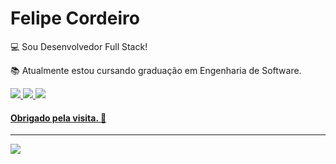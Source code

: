 # Felipe Cordeiro

:computer: Sou Desenvolvedor Full Stack!

:books: Atualmente estou cursando graduação em Engenharia de Software.


 <a href="https://www.linkedin.com/in/felipe-cordeiro-2a3285286/" target="_blank">
    <img src="https://img.shields.io/badge/linkedin-%230077B5.svg?&style=for-the-badge&logo=linkedin&logoColor=white" />
 </a>

 <a href="mailto:felipecordeirocruz@gmail.com" target="_blank">
   <img src="https://img.shields.io/badge/Gmail-D14836?style=for-the-badge&logo=gmail&logoColor=white" />
 </a>

 <a href="https://www.instagram.com/lipe.cordeiro/" target="_blank">
   <img src="https://img.shields.io/badge/Instagram-E4405F?style=for-the-badge&logo=instagram&logoColor=white" />


   
#### Obrigado pela visita. :vulcan_salute:

----------------------------------------------------------------------------------



<p>
  <a href=#><img src="https://github-profile-summary-cards.vercel.app/api/cards/profile-details?username=Felipe-Cordeiro-98&theme=github_dark" /></a> 
</p>

